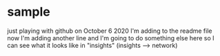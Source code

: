 # sample
just playing with github on October 6 2020
I'm adding to the readme file
now I'm adding another line
and I'm going to do something else here so I can see what it looks like in "insights" 
(insights --> network)

